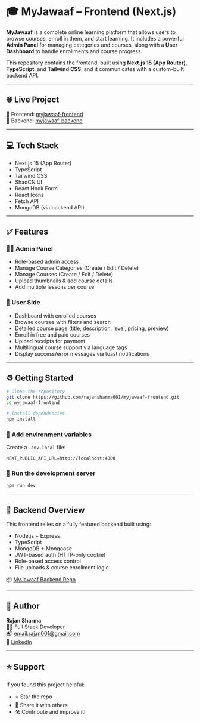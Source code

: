 # 🎓 MyJawaaf – Frontend (Next.js)

**MyJawaaf** is a complete online learning platform that allows users to browse courses, enroll in them, and start learning. It includes a powerful **Admin Panel** for managing categories and courses, along with a **User Dashboard** to handle enrollments and course progress.

This repository contains the frontend, built using **Next.js 15 (App Router)**, **TypeScript**, and **Tailwind CSS**, and it communicates with a custom-built backend API.

---

## 🌐 Live Project

🔗 Frontend: [myjawaaf-frontend](https://github.com/rajansharma001/myjawaaf-frontend)  
🔗 Backend: [myjawaaf-backend](https://github.com/rajansharma001/myjawaaf-backend)

---

## 💻 Tech Stack

- Next.js 15 (App Router)
- TypeScript
- Tailwind CSS
- ShadCN UI
- React Hook Form
- React Icons
- Fetch API
- MongoDB (via backend API)

---

## ✅ Features

### 👨‍🏫 Admin Panel

- Role-based admin access
- Manage Course Categories (Create / Edit / Delete)
- Manage Courses (Create / Edit / Delete)
- Upload thumbnails & add course details
- Add multiple lessons per course

### 👤 User Side

- Dashboard with enrolled courses
- Browse courses with filters and search
- Detailed course page (title, description, level, pricing, preview)
- Enroll in free and paid courses
- Upload receipts for payment
- Multilingual course support via language tags
- Display success/error messages via toast notifications

---

## ⚙️ Getting Started

```bash
# Clone the repository
git clone https://github.com/rajansharma001/myjawaaf-frontend.git
cd myjawaaf-frontend

# Install dependencies
npm install
```

### 🔐 Add environment variables

Create a `.env.local` file:

```env
NEXT_PUBLIC_API_URL=http://localhost:4000
```

### 🚀 Run the development server

```bash
npm run dev
```

---

## 🧠 Backend Overview

This frontend relies on a fully featured backend built using:

- Node.js + Express
- TypeScript
- MongoDB + Mongoose
- JWT-based auth (HTTP-only cookie)
- Role-based access control
- File uploads & course enrollment logic

📦 [MyJawaaf Backend Repo](https://github.com/rajansharma001/myjawaaf-backend)

---

## 🙋 Author

**Rajan Sharma**  
🧑‍💻 Full Stack Developer  
📬 email.rajan001@gmail.com  
🔗 [LinkedIn](#)

---

## ⭐ Support

If you found this project helpful:

- ⭐ Star the repo
- 📢 Share it with others
- 🛠 Contribute and improve it!
